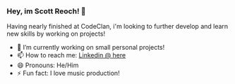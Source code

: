 ### Hey, im Scott Reoch! 👋

Having nearly finished at CodeClan, i'm looking to further develop and learn new skills by working on projects!  

- 🔭 I’m currently working on small personal projects!
- 📫 How to reach me: [Linkedin @ here](https://www.linkedin.com/in/scott-reoch/)
- 😄 Pronouns: He/Him
- ⚡ Fun fact: I love music production! 
